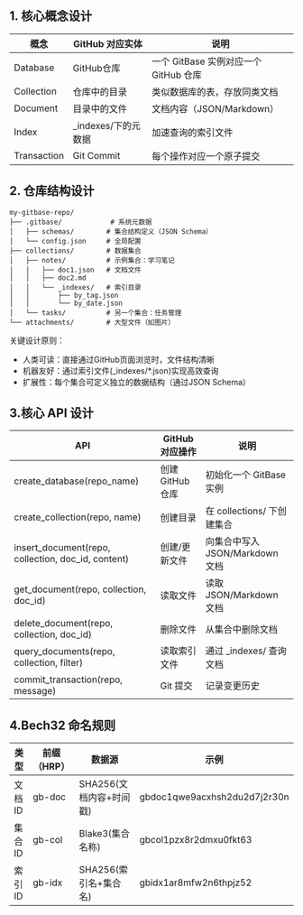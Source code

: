 ## 1. 核心概念设计
  
| 概念 | GitHub 对应实体 | 说明 |
|-----|----------------|-----|
| Database | GitHub仓库 | 一个 GitBase 实例对应一个 GitHub 仓库 |
| Collection | 仓库中的目录 | 类似数据库的表，存放同类文档 |
| Document | 目录中的文件 | 文档内容（JSON/Markdown）|
| Index | _indexes/下的元数据 | 加速查询的索引文件 |
| Transaction | Git Commit | 每个操作对应一个原子提交 |

## 2. 仓库结构设计

```
my-gitbase-repo/
├── .gitbase/            # 系统元数据
│   ├── schemas/        # 集合结构定义（JSON Schema）
│   └── config.json     # 全局配置
├── collections/        # 数据集合
│   ├── notes/          # 示例集合：学习笔记
│   │   ├── doc1.json   # 文档文件
│   │   ├── doc2.md
│   │   └── _indexes/   # 索引目录
│   │       ├── by_tag.json
│   │       └── by_date.json
│   └── tasks/          # 另一个集合：任务管理
└── attachments/        # 大型文件（如图片）

```

关键设计原则：

* 人类可读：直接通过GitHub页面浏览时，文件结构清晰
* 机器友好：通过索引文件(_indexes/*.json)实现高效查询
* 扩展性：每个集合可定义独立的数据结构（通过JSON Schema）

## 3.核心 API 设计

| API | GitHub 对应操作 | 说明 |
|--|--|--|
| create_database(repo_name) | 创建 GitHub 仓库 | 初始化一个 GitBase 实例 |
| create_collection(repo, name) | 创建目录 | 在 collections/ 下创建集合 |
| insert_document(repo, collection, doc_id, content) | 创建/更新文件 | 向集合中写入 JSON/Markdown 文档 |
| get_document(repo, collection, doc_id) | 读取文件 | 读取 JSON/Markdown 文档 |
| delete_document(repo, collection, doc_id) | 删除文件 | 从集合中删除文档 |
| query_documents(repo, collection, filter) | 读取索引文件 | 通过 _indexes/ 查询文档 |
| commit_transaction(repo, message) | Git 提交 | 记录变更历史 |

## 4.Bech32 命名规则

| 类型 | 前缀（HRP）| 数据源 | 示例 |
|--|--|--|--|
| 文档 ID | gb-doc | SHA256(文档内容+时间戳) | gbdoc1qwe9acxhsh2du2d7j2r30n |
| 集合 ID | gb-col | Blake3(集合名称) | gbcol1pzx8r2dmxu0fkt63 |
| 索引 ID | gb-idx | SHA256(索引名+集合名) | gbidx1ar8mfw2n6thpjz52 |